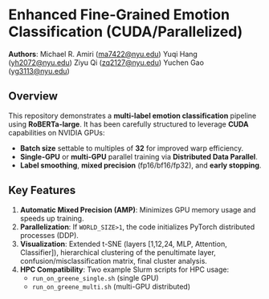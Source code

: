 # Enhanced Fine-Grained Emotion Classification (CUDA/Parallelized)

**Authors**: 
Michael R. Amiri (ma7422@nyu.edu)
Yuqi Hang (yh2072@nyu.edu)
Ziyu Qi (zq2127@nyu.edu)
Yuchen Gao (yg3113@nyu.edu)

## Overview

This repository demonstrates a **multi-label emotion classification** pipeline using **RoBERTa-large**. It has been carefully structured to leverage **CUDA** capabilities on NVIDIA GPUs:

- **Batch size** settable to multiples of **32** for improved warp efficiency.
- **Single-GPU** or **multi-GPU** parallel training via **Distributed Data Parallel**.
- **Label smoothing**, **mixed precision** (fp16/bf16/fp32), and **early stopping**.

## Key Features

1. **Automatic Mixed Precision (AMP)**: Minimizes GPU memory usage and speeds up training.  
2. **Parallelization**: If `WORLD_SIZE>1`, the code initializes PyTorch distributed processes (DDP).  
3. **Visualization**: Extended t-SNE (layers [1,12,24, MLP, Attention, Classifier]), hierarchical clustering of the penultimate layer, confusion/misclassification matrix, final cluster analysis.  
4. **HPC Compatibility**: Two example Slurm scripts for HPC usage:
   - `run_on_greene_single.sh` (single GPU)
   - `run_on_greene_multi.sh` (multi-GPU distributed)
